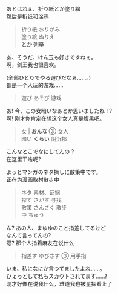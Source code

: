 あとはねぇ、折り紙とか塗り絵  
然后是折纸和涂鸦
> 折り紙  おりがみ  
塗り絵  ぬりえ  
**とか  列举**  


あ、そうだ、けん玉も好きですねぇ。  
啊，剑王我也很喜欢。  

(全部ひとりでやる遊びだなぁ......。)  
都是一个人玩的游戏......  
> 遊び あそび 游戏  

あ! 今、この女暗いなぁとか思いましたね ! ?    
啊! 刚才你肯定在想这个女人真是腹黑吧。  
> 女 | **おんな** ③  女人  
暗い  **くらい**  阴沉郁  


こんなとこでなにしてんの ?  
在这里干啥呢?  

よっとマンガのネタ探しに散策中です。  
正在为漫画取材散步中  
> ネタ 素材、证据  
探す さがす 寻找  
散策 さんさく 散步  
中 ちゅう  

ん? あの人、まゆゆのこと指差してるけど   
なんて言ってんの?  
嗯? 那个人指着麻友在说什么    
> 指差す ゆびさす ③  用手指  

いま、私になにか言つてましたよね......。   
ひょっとして私もスカウトされてます......?  
刚才好像在说我什么，难道我也被星探看上了  




